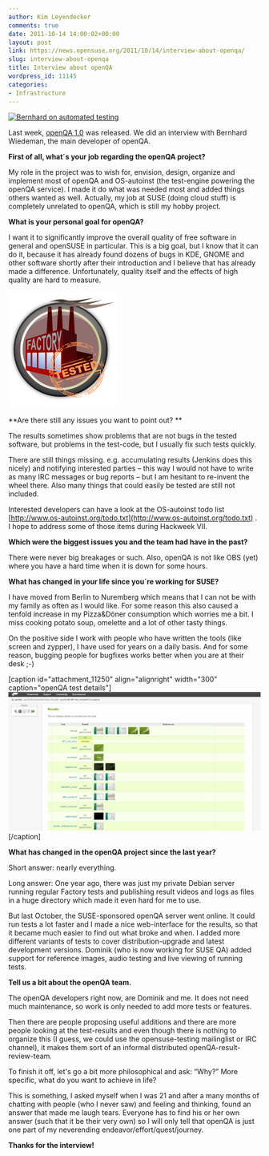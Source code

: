 ```yaml
---
author: Kim Leyendecker
comments: true
date: 2011-10-14 14:00:02+00:00
layout: post
link: https://news.opensuse.org/2011/10/14/interview-about-openqa/
slug: interview-about-openqa
title: Interview about openQA
wordpress_id: 11145
categories:
- Infrastructure
---
```


[![Bernhard on automated testing](http://farm2.static.flickr.com/1178/5105172195_1f03052d1a_m.jpg)](http://www.flickr.com/photos/andreasjaeger/5105172195/)

Last week, [openQA 1.0](http://news.opensuse.org"") was released. We did an interview with Bernhard Wiedeman, the main developer of openQA.
<!-- more -->


**First of all, what´s your job regarding the openQA project?**




My role in the project was to wish for, envision, design, organize and implement most of openQA and OS-autoinst (the test-engine powering the openQA service). I made it do what was needed most and added things others wanted as well. Actually, my job at SUSE (doing cloud stuff) is completely unrelated to openQA, which is still my hobby project.





**What is your personal goal for openQA?**




I want it to significantly improve the overall quality of free software in general and openSUSE in particular. This is a big goal, but I know that it can do it, because it has already found dozens of bugs in KDE, GNOME and other software shortly after their introduction and I believe that has already made a difference. Unfortunately, quality itself and the effects of high quality are hard to measure.



[![](/wp-content/uploads/2011/10/factory-tested1.png)](http://news.opensuse.org/2011/10/14/interview-about-openqa/factory-tested-2/)



**Are there still any issues you want to point out? **




The results sometimes show problems that are not bugs in the tested software, but problems in the test-code, but I usually fix such tests quickly.




There are still things missing. e.g. accumulating results (Jenkins does this nicely) and notifying interested parties – this way I would not have to write as many IRC messages or bug reports – but I am hesitant to re-invent the wheel there. Also many things that could easily be tested are still not included.




Interested developers can have a look at the OS-autoinst todo list [http://www.os-autoinst.org/todo.txt](http://www.os-autoinst.org/todo.txt) . I hope to address some of those items during Hackweek VII.





**Which were the biggest issues you and the team had have in the past?**




There were never big breakages or such. Also, openQA is not like OBS (yet) where you have a hard time when it is down for some hours.





**What has changed in your life since you´re working for SUSE?**




I have moved from Berlin to Nuremberg which means that I can not be with my family as often as I would like. For some reason this also caused a tenfold increase in my Pizza&Döner consumption which worries me a bit. I miss cooking potato soup, omelette and a lot of other tasty things.




On the positive side I work with people who have written the tools (like screen and zypper), I have used for years on a daily basis. And for some reason, bugging people for bugfixes works better when you are at their desk ;-)



[caption id="attachment_11250" align="alignright" width="300" caption="openQA test details"][![openQA test details](/wp-content/uploads/2011/10/openQA-test-details.png)](http://news.opensuse.org/2011/10/14/interview-about-openqa/openqa-test-details/)[/caption]



**What has changed in the openQA project since the last year?**




Short answer: nearly everything.




Long answer: One year ago, there was just my private Debian server running regular Factory tests and publishing result videos and logs as files in a huge directory which made it even hard for me to use.




But last October, the SUSE-sponsored openQA server went online. It could run tests a lot faster and I made a nice web-interface for the results, so that it became much easier to find out what broke and when. I added more different variants of tests to cover distribution-upgrade and latest development versions. Dominik (who is now working for SUSE QA) added support for reference images, audio testing and live viewing of running tests.





**Tell us a bit about the openQA team.**




The openQA developers right now, are Dominik and me. It does not need much maintenance, so work is only needed to add more tests or features.




Then there are people proposing useful additions and there are more people looking at the test-results and even though there is nothing to organize this (I guess, we could use the opensuse-testing mailinglist or IRC channel), it makes them sort of an informal distributed openQA-result-review-team.





To finish it off, let's go a bit more philosophical and ask: “Why?” More specific, what do you want to achieve in life?




This is something, I asked myself when I was 21 and after a many months of chatting with people (who I never saw) and feeling and thinking, found an answer that made me laugh tears. Everyone has to find his or her own answer (such that it be their very own) so I will only tell that openQA is just one part of my neverending endeavor/effort/quest/journey.






**Thanks for the interview!**
